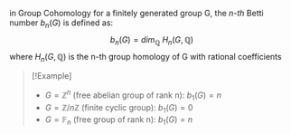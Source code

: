 in Group Cohomology
for a finitely generated group G, the *n-th* Betti number $b_n(G)$ is defined as: $$b_n(G)=dim_{\mathbb Q}\ H_n(G,\mathbb{Q})$$ where $H_n(G,\mathbb{Q})$ is the n-th group homology of G with rational coefficients

> [!Example]
> - $G=\mathbb {Z}^n$ (free abelian group of rank n): $b_1(G)=n$
> - $G= \mathbb {Z} / n\mathbb {Z}$  (finite cyclic group):  $b_1(G)=0$
> - $G= \mathbb {F}_n$  (free group of rank n):  $b_1(G)=n$